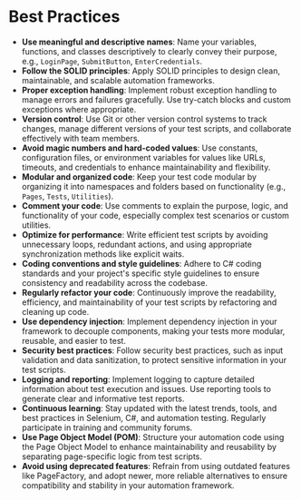 # Best Practices

- **Use meaningful and descriptive names**: Name your variables, functions, and classes descriptively to clearly convey their purpose, e.g., `LoginPage`, `SubmitButton`, `EnterCredentials`.
- **Follow the SOLID principles**: Apply SOLID principles to design clean, maintainable, and scalable automation frameworks.
- **Proper exception handling**: Implement robust exception handling to manage errors and failures gracefully. Use try-catch blocks and custom exceptions where appropriate.
- **Version control**: Use Git or other version control systems to track changes, manage different versions of your test scripts, and collaborate effectively with team members.
- **Avoid magic numbers and hard-coded values**: Use constants, configuration files, or environment variables for values like URLs, timeouts, and credentials to enhance maintainability and flexibility.
- **Modular and organized code**: Keep your test code modular by organizing it into namespaces and folders based on functionality (e.g., `Pages`, `Tests`, `Utilities`).
- **Comment your code**: Use comments to explain the purpose, logic, and functionality of your code, especially complex test scenarios or custom utilities.
- **Optimize for performance**: Write efficient test scripts by avoiding unnecessary loops, redundant actions, and using appropriate synchronization methods like explicit waits.
- **Coding conventions and style guidelines**: Adhere to C# coding standards and your project's specific style guidelines to ensure consistency and readability across the codebase.
- **Regularly refactor your code**: Continuously improve the readability, efficiency, and maintainability of your test scripts by refactoring and cleaning up code.
- **Use dependency injection**: Implement dependency injection in your framework to decouple components, making your tests more modular, reusable, and easier to test.
- **Security best practices**: Follow security best practices, such as input validation and data sanitization, to protect sensitive information in your test scripts.
- **Logging and reporting**: Implement logging to capture detailed information about test execution and issues. Use reporting tools to generate clear and informative test reports.
- **Continuous learning**: Stay updated with the latest trends, tools, and best practices in Selenium, C#, and automation testing. Regularly participate in training and community forums.
- **Use Page Object Model (POM)**: Structure your automation code using the Page Object Model to enhance maintainability and reusability by separating page-specific logic from test scripts.
- **Avoid using deprecated features**: Refrain from using outdated features like PageFactory, and adopt newer, more reliable alternatives to ensure compatibility and stability in your automation framework.
